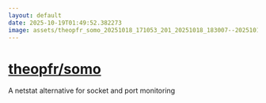 ```yaml
---
layout: default
date: 2025-10-19T01:49:52.382273
image: assets/theopfr_somo_20251018_171053_201_20251018_183007--20251018T203007804--cropped.png
---
```


# [theopfr/somo](https://github.com/theopfr/somo/)

A netstat alternative for socket and port monitoring
